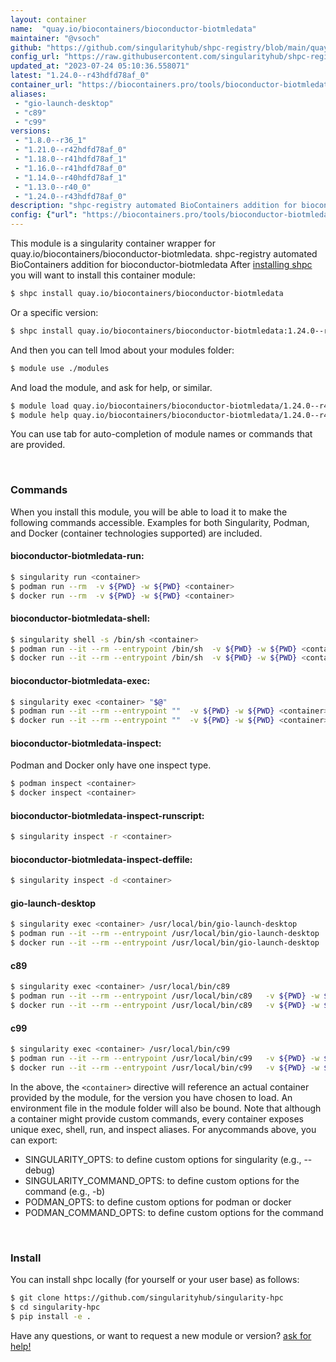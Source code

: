```yaml
---
layout: container
name:  "quay.io/biocontainers/bioconductor-biotmledata"
maintainer: "@vsoch"
github: "https://github.com/singularityhub/shpc-registry/blob/main/quay.io/biocontainers/bioconductor-biotmledata/container.yaml"
config_url: "https://raw.githubusercontent.com/singularityhub/shpc-registry/main/quay.io/biocontainers/bioconductor-biotmledata/container.yaml"
updated_at: "2023-07-24 05:10:36.558071"
latest: "1.24.0--r43hdfd78af_0"
container_url: "https://biocontainers.pro/tools/bioconductor-biotmledata"
aliases:
 - "gio-launch-desktop"
 - "c89"
 - "c99"
versions:
 - "1.8.0--r36_1"
 - "1.21.0--r42hdfd78af_0"
 - "1.18.0--r41hdfd78af_1"
 - "1.16.0--r41hdfd78af_0"
 - "1.14.0--r40hdfd78af_1"
 - "1.13.0--r40_0"
 - "1.24.0--r43hdfd78af_0"
description: "shpc-registry automated BioContainers addition for bioconductor-biotmledata"
config: {"url": "https://biocontainers.pro/tools/bioconductor-biotmledata", "maintainer": "@vsoch", "description": "shpc-registry automated BioContainers addition for bioconductor-biotmledata", "latest": {"1.24.0--r43hdfd78af_0": "sha256:dafcaa80715e77e9f7c43b1553ff8bc31cc4c4c9d03e5ee772d6b560793c781a"}, "tags": {"1.8.0--r36_1": "sha256:bbb4fcedf32cf4fd225bcb5daae06aa898a34d2aeb497b075b0cbf8534213d9a", "1.21.0--r42hdfd78af_0": "sha256:25e38d11cfc4c8047c912c0ad460c6541557d290b4c6aa4c052cc9267f07d1f6", "1.18.0--r41hdfd78af_1": "sha256:55f1403a712efdc614cc3bc589696442d29ef5e9ce4a19a5f80ad5c1969c9442", "1.16.0--r41hdfd78af_0": "sha256:f0204656f91be6efd456de5a7d8d815f5cc9831a9140909f83f60a0505faede9", "1.14.0--r40hdfd78af_1": "sha256:5d5a154ea2faf1f57fd1ffa01eb21b66b4b6c73cb364b9dbaa3640eaa6ecd8f4", "1.13.0--r40_0": "sha256:211410079f2bc9f052adcf68aa4a6e0689203ce8526c043e99d6e3d032706d54", "1.24.0--r43hdfd78af_0": "sha256:dafcaa80715e77e9f7c43b1553ff8bc31cc4c4c9d03e5ee772d6b560793c781a"}, "docker": "quay.io/biocontainers/bioconductor-biotmledata", "aliases": {"gio-launch-desktop": "/usr/local/bin/gio-launch-desktop", "c89": "/usr/local/bin/c89", "c99": "/usr/local/bin/c99"}}
---
```


This module is a singularity container wrapper for quay.io/biocontainers/bioconductor-biotmledata.
shpc-registry automated BioContainers addition for bioconductor-biotmledata
After [installing shpc](#install) you will want to install this container module:


```bash
$ shpc install quay.io/biocontainers/bioconductor-biotmledata
```

Or a specific version:

```bash
$ shpc install quay.io/biocontainers/bioconductor-biotmledata:1.24.0--r43hdfd78af_0
```

And then you can tell lmod about your modules folder:

```bash
$ module use ./modules
```

And load the module, and ask for help, or similar.

```bash
$ module load quay.io/biocontainers/bioconductor-biotmledata/1.24.0--r43hdfd78af_0
$ module help quay.io/biocontainers/bioconductor-biotmledata/1.24.0--r43hdfd78af_0
```

You can use tab for auto-completion of module names or commands that are provided.

<br>

### Commands

When you install this module, you will be able to load it to make the following commands accessible.
Examples for both Singularity, Podman, and Docker (container technologies supported) are included.

#### bioconductor-biotmledata-run:

```bash
$ singularity run <container>
$ podman run --rm  -v ${PWD} -w ${PWD} <container>
$ docker run --rm  -v ${PWD} -w ${PWD} <container>
```

#### bioconductor-biotmledata-shell:

```bash
$ singularity shell -s /bin/sh <container>
$ podman run --it --rm --entrypoint /bin/sh  -v ${PWD} -w ${PWD} <container>
$ docker run --it --rm --entrypoint /bin/sh  -v ${PWD} -w ${PWD} <container>
```

#### bioconductor-biotmledata-exec:

```bash
$ singularity exec <container> "$@"
$ podman run --it --rm --entrypoint ""  -v ${PWD} -w ${PWD} <container> "$@"
$ docker run --it --rm --entrypoint ""  -v ${PWD} -w ${PWD} <container> "$@"
```

#### bioconductor-biotmledata-inspect:

Podman and Docker only have one inspect type.

```bash
$ podman inspect <container>
$ docker inspect <container>
```

#### bioconductor-biotmledata-inspect-runscript:

```bash
$ singularity inspect -r <container>
```

#### bioconductor-biotmledata-inspect-deffile:

```bash
$ singularity inspect -d <container>
```


#### gio-launch-desktop

```bash
$ singularity exec <container> /usr/local/bin/gio-launch-desktop
$ podman run --it --rm --entrypoint /usr/local/bin/gio-launch-desktop   -v ${PWD} -w ${PWD} <container> -c " $@"
$ docker run --it --rm --entrypoint /usr/local/bin/gio-launch-desktop   -v ${PWD} -w ${PWD} <container> -c " $@"
```


#### c89

```bash
$ singularity exec <container> /usr/local/bin/c89
$ podman run --it --rm --entrypoint /usr/local/bin/c89   -v ${PWD} -w ${PWD} <container> -c " $@"
$ docker run --it --rm --entrypoint /usr/local/bin/c89   -v ${PWD} -w ${PWD} <container> -c " $@"
```


#### c99

```bash
$ singularity exec <container> /usr/local/bin/c99
$ podman run --it --rm --entrypoint /usr/local/bin/c99   -v ${PWD} -w ${PWD} <container> -c " $@"
$ docker run --it --rm --entrypoint /usr/local/bin/c99   -v ${PWD} -w ${PWD} <container> -c " $@"
```



In the above, the `<container>` directive will reference an actual container provided
by the module, for the version you have chosen to load. An environment file in the
module folder will also be bound. Note that although a container
might provide custom commands, every container exposes unique exec, shell, run, and
inspect aliases. For anycommands above, you can export:

 - SINGULARITY_OPTS: to define custom options for singularity (e.g., --debug)
 - SINGULARITY_COMMAND_OPTS: to define custom options for the command (e.g., -b)
 - PODMAN_OPTS: to define custom options for podman or docker
 - PODMAN_COMMAND_OPTS: to define custom options for the command

<br>

### Install

You can install shpc locally (for yourself or your user base) as follows:

```bash
$ git clone https://github.com/singularityhub/singularity-hpc
$ cd singularity-hpc
$ pip install -e .
```

Have any questions, or want to request a new module or version? [ask for help!](https://github.com/singularityhub/singularity-hpc/issues)